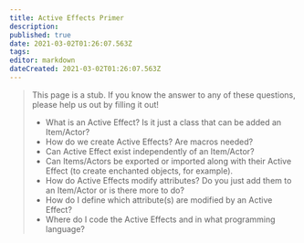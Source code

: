 ```yaml
---
title: Active Effects Primer
description: 
published: true
date: 2021-03-02T01:26:07.563Z
tags: 
editor: markdown
dateCreated: 2021-03-02T01:26:07.563Z
---
```


> This page is a stub. If you know the answer to any of these questions, please help us out by filling it out!
> - What is an Active Effect? Is it just a class that can be added an Item/Actor?
> - How do we create Active Effects? Are macros needed?
> - Can Active Effect exist independently of an Item/Actor?
> - Can Items/Actors be exported or imported along with their Active Effect (to create enchanted objects, for example).
> - How do Active Effects modify attributes? Do you just add them to an Item/Actor or is there more to do?
> - How do I define which attribute(s) are modified by an Active Effect?
> - Where do I code the Active Effects and in what programming language?
